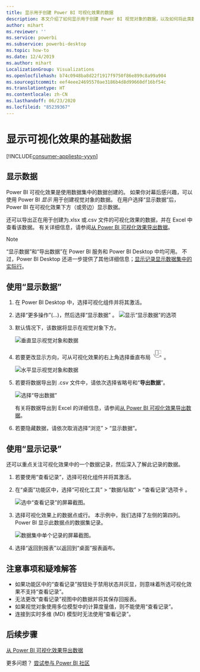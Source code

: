 ```yaml
---
title: 显示用于创建 Power BI 可视化效果的数据
description: 本文介绍了如何显示用于创建 Power BI 视觉对象的数据，以及如何将此类数据导出到 .csv 文件中。
author: mihart
ms.reviewer: ''
ms.service: powerbi
ms.subservice: powerbi-desktop
ms.topic: how-to
ms.date: 12/4/2019
ms.author: mihart
LocalizationGroup: Visualizations
ms.openlocfilehash: b74c0948ba8d22f1917f9750f86e899c8a99a904
ms.sourcegitcommit: eef4eee24695570ae3186b4d8d99660df16bf54c
ms.translationtype: HT
ms.contentlocale: zh-CN
ms.lasthandoff: 06/23/2020
ms.locfileid: "85239367"
---
```

# <a name="display-a-visualizations-underlying-data"></a>显示可视化效果的基础数据

[!INCLUDE[consumer-appliesto-yyyn](../includes/consumer-appliesto-nyyn.md)]    

## <a name="show-data"></a>显示数据
Power BI 可视化效果是使用数据集中的数据创建的。 如果你对幕后感兴趣，可以使用 Power BI *显示* 用于创建视觉对象的数据。 在用户选择“显示数据”后，Power BI 在可视化效果下方（或旁边）显示数据。

还可以导出正在用于创建为.xlsx 或.csv 文件的可视化效果的数据，并在 Excel 中查看该数据。 有关详细信息，请参阅[从 Power BI 可视化效果导出数据](power-bi-visualization-export-data.md)。

> [!NOTE]
> “显示数据”和“导出数据”在 Power BI 服务和 Power BI Desktop 中均可用。 不过，Power BI Desktop 还进一步提供了其他详细信息；[显示记录显示数据集中的实际行](../create-reports/desktop-see-data-see-records.md)。
> 
> 

## <a name="using-show-data"></a>使用“显示数据” 
1. 在 Power BI Desktop 中，选择可视化组件并将其激活。

2. 选择“更多操作”(...)，然后选择“显示数据” 。 
    ![显示“显示数据”的选项](media/service-reports-show-data/power-bi-more-action.png)


3. 默认情况下，该数据将显示在视觉对象下方。
   
   ![垂直显示视觉对象和数据](media/service-reports-show-data/power-bi-show-data-below.png)

4. 若要更改显示方向，可从可视化效果的右上角选择垂直布局 ![用于更改为垂直布局的图标的小屏幕截图](media/service-reports-show-data/power-bi-vertical-icon-new.png) 。
   
   ![水平显示视觉对象和数据](media/service-reports-show-data/power-bi-show-data-side.png)
5. 若要将数据导出到 .csv 文件中，请依次选择省略号和“**导出数据**”。
   
    ![选择“导出数据”](media/service-reports-show-data/power-bi-export-data-new.png)
   
    有关将数据导出到 Excel 的详细信息，请参阅[从 Power BI 可视化效果导出数据](power-bi-visualization-export-data.md)。
6. 若要隐藏数据，请依次取消选择“浏览” > “显示数据”。

## <a name="using-show-records"></a>使用“显示记录”
还可以重点关注可视化效果中的一个数据记录，然后深入了解此记录的数据。 

1. 若要使用“查看记录”，选择可视化组件并将其激活。 

2. 在“桌面”功能区中，选择“可视化工具” > “数据/钻取” > “查看记录”选项卡  。 

    ![选中“查看记录”的屏幕截图。](media/service-reports-show-data/power-bi-see-record.png)

3. 选择可视化效果上的数据点或行。 本示例中，我们选择了左侧的第四列。 Power BI 显示此数据点的数据集记录。

    ![数据集中单个记录的屏幕截图。](media/service-reports-show-data/power-bi-row.png)

4. 选择“返回到报表”以返回到“桌面”报表画布。 

## <a name="considerations-and-troubleshooting"></a>注意事项和疑难解答

- 如果功能区中的“查看记录”按钮处于禁用状态并灰显，则意味着所选可视化效果不支持“查看记录”。
- 无法更改“查看记录”视图中的数据并将其保存回报表。
- 如果视觉对象使用多位模型中的计算度量值，则不能使用“查看记录”。
- 连接到实时多维 (MD) 模型时无法使用“查看记录”。  

## <a name="next-steps"></a>后续步骤
[从 Power BI 可视化效果导出数据](power-bi-visualization-export-data.md)    

更多问题？ [尝试参与 Power BI 社区](https://community.powerbi.com/)


